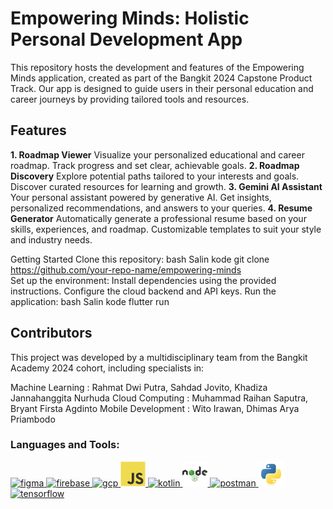 # Empowering Minds: Holistic Personal Development App
This repository hosts the development and features of the Empowering Minds application, created as part of the Bangkit 2024 Capstone Product Track. Our app is designed to guide users in their personal education and career journeys by providing tailored tools and resources.

## Features
**1. Roadmap Viewer**
Visualize your personalized educational and career roadmap.
Track progress and set clear, achievable goals.
**2. Roadmap Discovery**
Explore potential paths tailored to your interests and goals.
Discover curated resources for learning and growth.
**3. Gemini AI Assistant**
Your personal assistant powered by generative AI.
Get insights, personalized recommendations, and answers to your queries.
**4. Resume Generator**
Automatically generate a professional resume based on your skills, experiences, and roadmap.
Customizable templates to suit your style and industry needs.

Getting Started
Clone this repository:
bash
Salin kode
git clone https://github.com/your-repo-name/empowering-minds  
Set up the environment:
Install dependencies using the provided instructions.
Configure the cloud backend and API keys.
Run the application:
bash
Salin kode
flutter run  
## Contributors
This project was developed by a multidisciplinary team from the Bangkit Academy 2024 cohort, including specialists in:

Machine Learning : Rahmat Dwi Putra, Sahdad Jovito, Khadiza Jannahanggita Nurhuda
Cloud Computing : Muhammad Raihan Saputra, Bryant Firsta Agdinto
Mobile Development : Wito Irawan, Dhimas Arya Priambodo

<h3 align="left">Languages and Tools:</h3>
<p align="left"> <a href="https://www.figma.com/" target="_blank" rel="noreferrer"> <img src="https://www.vectorlogo.zone/logos/figma/figma-icon.svg" alt="figma" width="40" height="40"/> </a> <a href="https://firebase.google.com/" target="_blank" rel="noreferrer"> <img src="https://www.vectorlogo.zone/logos/firebase/firebase-icon.svg" alt="firebase" width="40" height="40"/> </a> <a href="https://cloud.google.com" target="_blank" rel="noreferrer"> <img src="https://www.vectorlogo.zone/logos/google_cloud/google_cloud-icon.svg" alt="gcp" width="40" height="40"/> </a> <a href="https://developer.mozilla.org/en-US/docs/Web/JavaScript" target="_blank" rel="noreferrer"> <img src="https://raw.githubusercontent.com/devicons/devicon/master/icons/javascript/javascript-original.svg" alt="javascript" width="40" height="40"/> </a> <a href="https://kotlinlang.org" target="_blank" rel="noreferrer"> <img src="https://www.vectorlogo.zone/logos/kotlinlang/kotlinlang-icon.svg" alt="kotlin" width="40" height="40"/> </a> </a> <a href="https://nodejs.org" target="_blank" rel="noreferrer"> <img src="https://raw.githubusercontent.com/devicons/devicon/master/icons/nodejs/nodejs-original-wordmark.svg" alt="nodejs" width="40" height="40"/> </a> <a href="https://postman.com" target="_blank" rel="noreferrer"> <img src="https://www.vectorlogo.zone/logos/getpostman/getpostman-icon.svg" alt="postman" width="40" height="40"/> </a> <a href="https://www.python.org" target="_blank" rel="noreferrer"> <img src="https://raw.githubusercontent.com/devicons/devicon/master/icons/python/python-original.svg" alt="python" width="40" height="40"/> </a> <a href="https://www.tensorflow.org" target="_blank" rel="noreferrer"> <img src="https://www.vectorlogo.zone/logos/tensorflow/tensorflow-icon.svg" alt="tensorflow" width="40" height="40"/> </a> </p>
